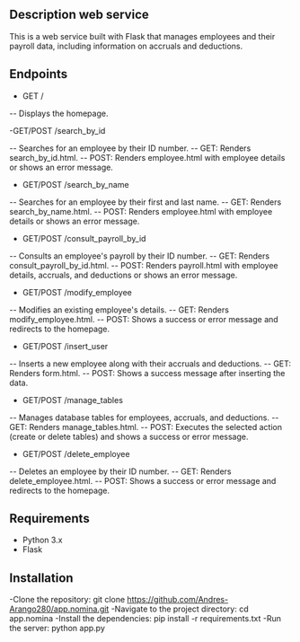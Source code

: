 ## Description web service
This is a web service built with Flask that manages employees and their payroll data, including information on accruals and deductions.

## Endpoints
- GET /

-- Displays the homepage.

-GET/POST /search_by_id

-- Searches for an employee by their ID number.
-- GET: Renders search_by_id.html.
-- POST: Renders employee.html with employee details or shows an error message.

- GET/POST /search_by_name

-- Searches for an employee by their first and last name.
-- GET: Renders search_by_name.html.
-- POST: Renders employee.html with employee details or shows an error message.

- GET/POST /consult_payroll_by_id

-- Consults an employee's payroll by their ID number.
-- GET: Renders consult_payroll_by_id.html.
-- POST: Renders payroll.html with employee details, accruals, and deductions or shows an error message.

- GET/POST /modify_employee

-- Modifies an existing employee's details.
-- GET: Renders modify_employee.html.
-- POST: Shows a success or error message and redirects to the homepage.

- GET/POST /insert_user

-- Inserts a new employee along with their accruals and deductions.
-- GET: Renders form.html.
-- POST: Shows a success message after inserting the data.

- GET/POST /manage_tables

-- Manages database tables for employees, accruals, and deductions.
-- GET: Renders manage_tables.html.
-- POST: Executes the selected action (create or delete tables) and shows a success or error message.

- GET/POST /delete_employee

-- Deletes an employee by their ID number.
-- GET: Renders delete_employee.html.
-- POST: Shows a success or error message and redirects to the homepage.

## Requirements
- Python 3.x
- Flask

## Installation

-Clone the repository: git clone https://github.com/Andres-Arango280/app.nomina.git
-Navigate to the project directory: cd app.nomina
-Install the dependencies: pip install -r requirements.txt
-Run the server: python app.py 